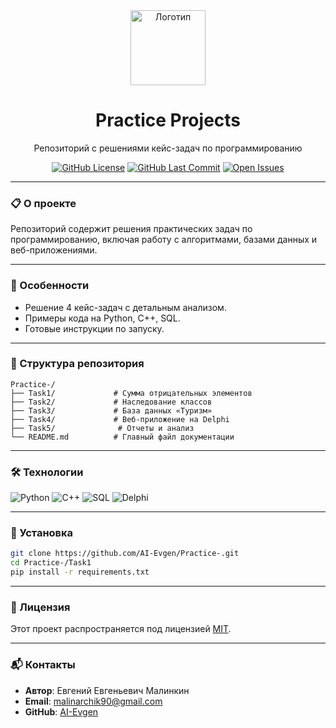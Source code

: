 <!-- Логотип и заголовок -->
<div align="center">
  <img src="https://upload.wikimedia.org/wikipedia/commons/1/13/%D0%A1%D0%98%D0%9D%D0%95%D0%A0%D0%93%D0%98%D0%AF_%D0%A3%D0%BD%D0%B8%D0%B2%D0%B5%D1%80%D1%81%D0%B8%D1%82%D0%B5%D1%82_%D0%9B%D0%BE%D0%B3%D0%BE%D1%82%D0%B8%D0%BF.png" alt="Логотип" width="120" />
  <h1>Practice Projects</h1>
  <p>Репозиторий с решениями кейс-задач по программированию</p>

  <!-- Баннеры: статус, лицензия, версия -->
  [![GitHub License](https://img.shields.io/github/license/AI-Evgen/Practice-?style=flat-square)](LICENSE)
  [![GitHub Last Commit](https://img.shields.io/github/last-commit/AI-Evgen/Practice-?color=blue&style=flat-square)](https://github.com/AI-Evgen/Practice-/commits/main)
  [![Open Issues](https://img.shields.io/github/issues-raw/AI-Evgen/Practice-?style=flat-square)](https://github.com/AI-Evgen/Practice-/issues)
</div>

---

### **📋 О проекте**
Репозиторий содержит решения практических задач по программированию, включая работу с алгоритмами, базами данных и веб-приложениями.

---

### **🚀 Особенности**
- Решение 4 кейс-задач с детальным анализом.
- Примеры кода на Python, C++, SQL.
- Готовые инструкции по запуску.

---

### **📂 Структура репозитория**
```
Practice-/
├── Task1/             # Сумма отрицательных элементов
├── Task2/             # Наследование классов
├── Task3/             # База данных «Туризм»
├── Task4/             # Веб-приложение на Delphi
├── Task5/              # Отчеты и анализ
└── README.md          # Главный файл документации
```

---

### **🛠 Технологии**
<div align="left">
  <img src="https://img.shields.io/badge/Python-3776AB?style=for-the-badge&logo=python&logoColor=white" alt="Python" />
  <img src="https://img.shields.io/badge/C++-00599C?style=for-the-badge&logo=c%2B%2B&logoColor=white" alt="C++" />
  <img src="https://img.shields.io/badge/SQL-4479A1?style=for-the-badge&logo=mysql&logoColor=white" alt="SQL" />
  <img src="https://img.shields.io/badge/Delphi-EE1F35?style=for-the-badge&logo=delphi&logoColor=white" alt="Delphi" />
</div>

---

### **🔧 Установка**
```bash
git clone https://github.com/AI-Evgen/Practice-.git
cd Practice-/Task1
pip install -r requirements.txt
```

---

### **📄 Лицензия**
Этот проект распространяется под лицензией [MIT](LICENSE).

---

### **📬 Контакты**
- **Автор**: Евгений Евгеньевич Малинкин 
- **Email**: malinarchik90@gmail.com
- **GitHub**: [AI-Evgen](https://github.com/AI-Evgen)
